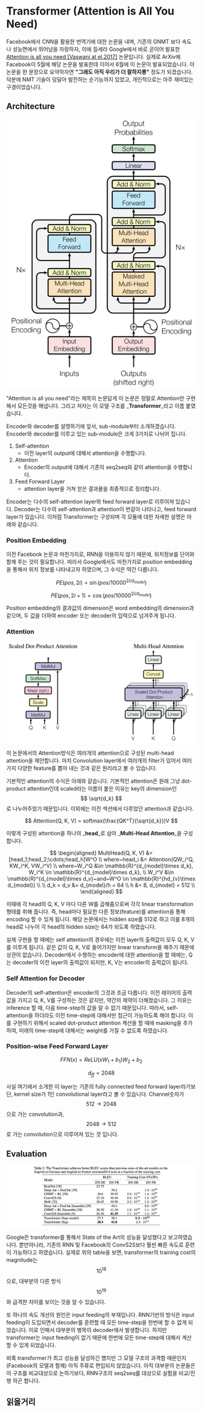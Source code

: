 # Transformer (Attention is All You Need)

Facebook에서 CNN을 활용한 번역기에 대한 논문을 내며, 기존의 GNMT 보다 속도나 성능면에서 뛰어남을 자랑하자, 이에 질세라 Google에서 바로 곧이어 발표한 [Attention is all you need \[Vaswani at el.2017\]](https://arxiv.org/pdf/1706.03762.pdf) 논문입니다. 실제로 ArXiv에 Facebook이 5월에 해당 논문을 발표한데 이어서 6월에 이 논문이 발표되었습니다. 이 논문을 한 문장으로 요약하자면 **"그래도 아직 우리가 더 잘하지롱"** 정도가 되겠습니다. 덕분에 NMT 기술이 덩달아 발전하는 순기능까지 있었고, 개인적으로는 아주 재미있는 구경이었습니다.

## Architecture

![](/assets/nmt-transformer-1.png)

"Attention is all you need"라는 제목의 논문답게 이 논문은 정말로 Attention만 구현해서 모든것을 해냅니다. 그리고 저자는 이 모델 구조를 _**Transformer**_라고 이름 붙였습니다.

Encoder와 decoder를 설명하기에 앞서, sub-module부터 소개하겠습니다. Encoder와 decoder를 이루고 있는 sub-module은 크게 3가지로 나뉘어 집니다.

1. Self-attention
   * 이전 layer의 output에 대해서 attention을 수행합니다.
2. Attention
   * Encoder의 output에 대해서 기존의 seq2seq와 같이 attention을 수행합니다.
3. Feed Forward Layer
   * attention layer을 거쳐 얻은 결과물을 최종적으로 정리합니다.

Encoder는 다수의 self-attention layer와 feed forward layer로 이루어져 있습니다. Decoder는 다수의 self-attention과 attention이 번갈아 나타나고, feed forward layer가 있습니다. 이처럼 Transformer는 구성되며 각 모듈에 대한 자세한 설명은 아래와 같습니다.

### Position Embedding

이전 Facebook 논문과 마찬가지로, RNN을 이용하지 않기 때문에, 위치정보를 단어와 함께 주는 것이 필요합니다. 따라서 Google에서도 마찬가지로 position embedding을 통해서 위치 정보를 나타내고자 하였으며, 그 수식은 약간 다릅니다.


$$
PE(pos, 2i) = \sin(pos / 10000^{2i / d_{model}})
$$



$$
PE(pos, 2i + 1) = \cos(pos / 10000^{2i / d_{model}})
$$


Position embedding의 결과값의 dimension은 word embedding의 dimension과 같으며, 두 값을 더하여 encoder 또는 decoder의 입력으로 넘겨주게 됩니다.

### Attention

![](/assets/nmt-transformer-2.png)

이 논문에서의 Attention방식은 여러개의 attention으로 구성된 multi-head attention을 제안합니다. 마치 Convolution layer에서 여러개의 filter가 있어서 여러가지 다양한 feature를 뽑아 내는 것과 같은 원리라고 볼 수 있습니다.

기본적인 attention의 수식은 아래와 같습니다. 기본적인 attention은 원래 그냥 dot-product attention인데 scaled라는 이름이 붙은 이유는 key의 dimension인 $$ \sqrt{d_k} $$로 나누어주었기 때문입니다. 이외에는 이전 섹션에서 다루었던 attention과 같습니다.


$$
Attention(Q, K, V) = softmax(\frac{QK^T}{\sqrt{d_k}})V
$$


이렇게 구성된 attention을 하나의 _**head**_로 삼아 _**Multi-Head Attention**_을 구성합니다.


$$
\begin{aligned}
MultiHead(Q, K, V) &= [head_1;head_2;\cdots;head_h]W^O \\
where~head_i &= Attention(QW_i^Q, KW_i^K, VW_i^V) \\
where~W_i^Q &\in \mathbb{R}^{d_{model}\times d_k}, W_i^K \in \mathbb{R}^{d_{model}\times d_k}, \\
W_i^V &\in \mathbb{R}^{d_{model}\times d_v}~and~W^O \in \mathbb{R}^{hd_{v}\times d_{model}} \\ \\
d_k = d_v &= d_{model}/h = 64 \\
h &= 8, d_{model} = 512 \\
\end{aligned}
$$


이때에 각 head의 Q, K, V 마다 다른 W를 곱해줌으로써 각각 linear transformation형태를 취해 줍니다. 즉, head마다 필요한 다른 정보\(feature\)를 attention을 통해 encoding 할 수 있게 됩니다. 해당 논문에서는 hidden size를 512로 하고 이를 8개의 head로 나누어 각 head의 hidden size는 64가 되도록 하였습니다.

실제 구현을 할 때에는 self attention의 경우에는 이전 layer의 출력값이 모두 Q, K, V를 이루게 됩니다. 같은 값이 Q, K, V로 들어가지만 linear transform을 해주기 때문에 상관이 없습니다. Decoder에서 수행하는 encoder에 대한 attention을 할 때에는, Q는 decoder의 이전 layer의 출력값이 되지만, K, V는 encoder의 출력값이 됩니다.

### Self Attention for Decoder

Decoder의 self-attention은 encoder의 그것과 조금 다릅니다. 이전 레이어의 출력값을 가지고 Q, K, V를 구성하는 것은 같지만, 약간의 제약이 더해졌습니다. 그 이유는 inference 할 때, 다음 time-step의 값을 알 수 없기 때문입니다. 따라서, self-attention을 하더라도 이전 time-step에 대해서만 접근이 가능하도록 해야 합니다. 이를 구현하기 위해서 scaled dot-product attention 계산을 할 때에 masking을 추가하여, 미래의 time-step에 대해서는 weight를 가질 수 없도록 하였습니다.

### Position-wise Feed Forward Layer


$$
FFN(x) = ReLU{(xW_1 + b_1)}W_2 + b_2
$$



$$
d_{ff} = 2048
$$

사실 여기에서 소개한 이 layer는 기존의 fully connected feed forward layer라기보단, kernel size가 1인 convolutional layer라고 볼 수 있습니다. Channel숫자가 $$ 512 \rightarrow 2048 $$ 으로 가는 convolution과, $$ 2048 \rightarrow 512 $$로 가는 convolution으로 이루어져 있는 것 입니다.

## Evaluation

![](/assets/nmt-transformer-3.png)

Google은 transformer를 통해서 State of the Art의 성능을 달성했다고 보고하였습니다. 뿐만아니라, 기존의 RNN 및 Facebook의 ConvS2S보다 훨씬 빠른 속도로 훈련이 가능하다고 하였습니다. 실제로 위의 table을 보면, transformer의 training cost의 magnitude는 $$ 10^{18} $$으로, 대부분의 다른 방식 $$ 10^{19} $$와 급격한 차이를 보이는 것을 알 수 있습니다.

또 하나의 속도 개선의 원인은 input feeding의 부재입니다. RNN기반의 방식은 input feeding이 도입되면서 decoder를 훈련할 때 모든 time-step을 한번에 할 수 없게 되었습니다. 이로 인해서 대부분의 병목이 decoder에서 발생합니다. 하지만 transformer는 input feeding이 없기 때문에 한번에 모든 time-step에 대해서 계산할 수 있게 되었습니다.

비록 transformer가 최고 성능을 달성하긴 헀지만 그 모델 구조의 과격함 때문인지 (Facebook의 모델과 함께) 아직 주류로 편입되지 않았습니다. 아직 대부분의 논문들은 이 구조를 비교대상으로 논하기보다, RNN구조의 seq2seq를 대상으로 실험을 비교/진행 하곤 합니다.

## 읽을거리

